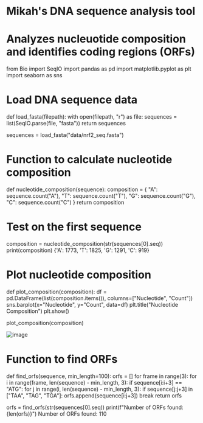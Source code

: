 # Mikah's DNA sequence analysis tool 

# Analyzes nucleuotide composition and identifies coding regions (ORFs)

from Bio import SeqIO
import pandas as pd
import matplotlib.pyplot as plt
import seaborn as sns

# Load DNA sequence data
def load_fasta(filepath):
    with open(filepath, "r") as file:
        sequences = list(SeqIO.parse(file, "fasta"))
    return sequences

sequences = load_fasta("data/nrf2_seq.fasta")

# Function to calculate nucleotide composition
def nucleotide_composition(sequence):
    composition = {
        "A": sequence.count("A"),
        "T": sequence.count("T"),
        "G": sequence.count("G"),
        "C": sequence.count("C")
    }
    return composition

# Test on the first sequence
composition = nucleotide_composition(str(sequences[0].seq))
print(composition)
{'A': 1773, 'T': 1825, 'G': 1291, 'C': 919}
# Plot nucleotide composition
def plot_composition(composition):
    df = pd.DataFrame(list(composition.items()), columns=["Nucleotide", "Count"])
    sns.barplot(x="Nucleotide", y="Count", data=df)
    plt.title("Nucleotide Composition")
    plt.show()

plot_composition(composition)

![image](https://github.com/user-attachments/assets/0eb679a2-f549-4dc0-bd19-85a4d8f68d02)

# Function to find ORFs
def find_orfs(sequence, min_length=100):
    orfs = []
    for frame in range(3):
        for i in range(frame, len(sequence) - min_length, 3):
            if sequence[i:i+3] == "ATG":
                for j in range(i, len(sequence) - min_length, 3):
                    if sequence[j:j+3] in ["TAA", "TAG", "TGA"]:
                        orfs.append(sequence[i:j+3])
                        break
    return orfs

orfs = find_orfs(str(sequences[0].seq))
print(f"Number of ORFs found: {len(orfs)}")
Number of ORFs found: 110
